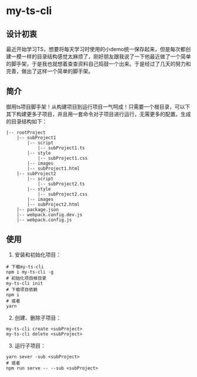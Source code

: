 # my-ts-cli

## 设计初衷

最近开始学习TS，想要将每天学习时使用的小demo统一保存起来，但是每次都创建一模一样的目录结构感觉太麻烦了，刚好朋友跟我说了一下他最近做了一个简单的脚手架，于是我也就想着查查资料自己捣鼓一个出来。于是经过了几天的努力和完善，做出了这样一个简单的脚手架。

## 简介

御用ts项目脚手架！从构建项目到运行项目一气呵成！只需要一个根目录，可以下其下构建更多子项目，并且用一套命令对子项目进行运行，无需更多的配置。生成的目录结构如下：

```
|-- rootProject
	|-- subProject1
		|-- script
			|-- subProject1.ts
		|-- style
			|-- subProject1.css
		|-- images
		|-- subProject1.html
	|-- subProject2
		|-- script
			|-- subProject2.ts
		|-- style
			|-- subProject2.css
		|-- images
		|-- subProject2.html
	|-- package.json
	|-- webpack.config.dev.js
	|-- webpack.config.js
```

## 使用

1. 安装和初始化项目：

```shell
# 下载my-ts-cli
npm i my-ts-cli -g
# 初始化项目根目录
my-ts-cli init
# 下载项目依赖
npm i
# 或者
yarn
```

2. 创建、删除子项目：

```shell
my-ts-cli create <subProject>
my-ts-cli delete <subProject>
```

3. 运行子项目：

```shell
yarn sever -sub <subProject>
# 或者
npm run serve -- --sub <subProject>
```

